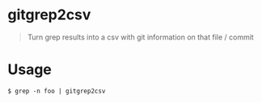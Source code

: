 # gitgrep2csv

> Turn grep results into a csv with git information on that file / commit

# Usage

```
$ grep -n foo | gitgrep2csv
```
